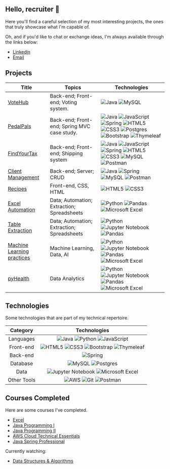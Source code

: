 ## Hello, recruiter 👻

Here you'll find a careful selection of my most interesting projects, the ones that truly showcase what I'm capable of.

Oh, and if you'd like to chat or exchange ideas, I'm always available through the links below:

- [Linkedin](https://www.linkedin.com/in/kaiovsb)
- [Email](mailto:kaiovsbarbosa@gmail.com)

## Projects
| Title | Topics | Technologies |
|--|---------------------------------------------------|--|
|[VoteHub](https://github.com/kvsbarbosa/votehub) | Back-end; Front-end; Voting system. | ![Java](https://img.shields.io/badge/java-%23ED8B00.svg?style=for-the-badge&logo=openjdk&logoColor=white) ![MySQL](https://img.shields.io/badge/mysql-%2300f.svg?style=for-the-badge&logo=mysql&logoColor=white) |
|[PedalPals](https://github.com/kvsbarbosa/pedal-pals) | Back-end; Front-end; Spring MVC case study. | ![Java](https://img.shields.io/badge/java-%23ED8B00.svg?style=for-the-badge&logo=openjdk&logoColor=white) ![JavaScript](https://img.shields.io/badge/javascript-%23323330.svg?style=for-the-badge&logo=javascript&logoColor=%23F7DF1E) ![Spring](https://img.shields.io/badge/spring-%236DB33F.svg?style=for-the-badge&logo=spring&logoColor=white) ![HTML5](https://img.shields.io/badge/html5-%23E34F26.svg?style=for-the-badge&logo=html5&logoColor=white) ![CSS3](https://img.shields.io/badge/css3-%231572B6.svg?style=for-the-badge&logo=css3&logoColor=white) ![Postgres](https://img.shields.io/badge/postgres-%23316192.svg?style=for-the-badge&logo=postgresql&logoColor=white) ![Bootstrap](https://img.shields.io/badge/bootstrap-%238511FA.svg?style=for-the-badge&logo=bootstrap&logoColor=white) ![Thymeleaf](https://img.shields.io/badge/Thymeleaf-%23005C0F.svg?style=for-the-badge&logo=Thymeleaf&logoColor=white)|
| [FindYourTax](https://github.com/kvsbarbosa/findYourTax) | Back-end; Front-end; Shipping system | ![Java](https://img.shields.io/badge/java-%23ED8B00.svg?style=for-the-badge&logo=openjdk&logoColor=white) ![JavaScript](https://img.shields.io/badge/javascript-%23323330.svg?style=for-the-badge&logo=javascript&logoColor=%23F7DF1E) ![Spring](https://img.shields.io/badge/spring-%236DB33F.svg?style=for-the-badge&logo=spring&logoColor=white) ![HTML5](https://img.shields.io/badge/html5-%23E34F26.svg?style=for-the-badge&logo=html5&logoColor=white) ![CSS3](https://img.shields.io/badge/css3-%231572B6.svg?style=for-the-badge&logo=css3&logoColor=white) ![MySQL](https://img.shields.io/badge/mysql-%2300f.svg?style=for-the-badge&logo=mysql&logoColor=white) ![Postman](https://img.shields.io/badge/Postman-FF6C37?style=for-the-badge&logo=postman&logoColor=white) |
| [Client Management](https://github.com/kvsbarbosa/clients-challenge) | Back-end; Server; CRUD | ![Java](https://img.shields.io/badge/java-%23ED8B00.svg?style=for-the-badge&logo=openjdk&logoColor=white) ![Spring](https://img.shields.io/badge/spring-%236DB33F.svg?style=for-the-badge&logo=spring&logoColor=white) ![MySQL](https://img.shields.io/badge/mysql-%2300f.svg?style=for-the-badge&logo=mysql&logoColor=white) ![Postman](https://img.shields.io/badge/Postman-FF6C37?style=for-the-badge&logo=postman&logoColor=white) |
| [Recipes](https://kvsbarbosa.github.io/br-recipes/) | Front-end, CSS, HTML | ![HTML5](https://img.shields.io/badge/html5-%23E34F26.svg?style=for-the-badge&logo=html5&logoColor=white) ![CSS3](https://img.shields.io/badge/css3-%231572B6.svg?style=for-the-badge&logo=css3&logoColor=white) |
| [Excel Automation](https://github.com/kvsbarbosa/automate-excel) | Data; Automation; Extraction; Spreadsheets | ![Python](https://img.shields.io/badge/python-3670A0?style=for-the-badge&logo=python&logoColor=ffdd54) ![Pandas](https://img.shields.io/badge/pandas-%23150458.svg?style=for-the-badge&logo=pandas&logoColor=white) ![Microsoft Excel](https://img.shields.io/badge/Microsoft_Excel-217346?style=for-the-badge&logo=microsoft-excel&logoColor=white)
 | [Table Extraction](https://github.com/kvsbarbosa/table-extraction)| Data; Automation; Extraction; Spreadsheets | ![Python](https://img.shields.io/badge/python-3670A0?style=for-the-badge&logo=python&logoColor=ffdd54) ![Jupyter Notebook](https://img.shields.io/badge/jupyter-%23FA0F00.svg?style=for-the-badge&logo=jupyter&logoColor=white) ![Pandas](https://img.shields.io/badge/pandas-%23150458.svg?style=for-the-badge&logo=pandas&logoColor=white)|
| [Machine Learning practices](https://github.com/kvsbarbosa/ML-practices) | Machine Learning, Data, AI | ![Python](https://img.shields.io/badge/python-3670A0?style=for-the-badge&logo=python&logoColor=ffdd54) ![Jupyter Notebook](https://img.shields.io/badge/jupyter-%23FA0F00.svg?style=for-the-badge&logo=jupyter&logoColor=white) ![Pandas](https://img.shields.io/badge/pandas-%23150458.svg?style=for-the-badge&logo=pandas&logoColor=white) ![Microsoft Excel](https://img.shields.io/badge/Microsoft_Excel-217346?style=for-the-badge&logo=microsoft-excel&logoColor=white) |
| [pyHealth](https://github.com/kvsbarbosa/pyHealth) | Data Analytics | ![Python](https://img.shields.io/badge/python-3670A0?style=for-the-badge&logo=python&logoColor=ffdd54) ![Jupyter Notebook](https://img.shields.io/badge/jupyter-%23FA0F00.svg?style=for-the-badge&logo=jupyter&logoColor=white) ![Pandas](https://img.shields.io/badge/pandas-%23150458.svg?style=for-the-badge&logo=pandas&logoColor=white) ![Microsoft Excel](https://img.shields.io/badge/Microsoft_Excel-217346?style=for-the-badge&logo=microsoft-excel&logoColor=white) |




## Technologies

Some technologies that are part of my technical repertoire.
<br>

|   Category  |            Technologies             |
|:------------:|:----------------------------------:|
|   Languages  | ![Java](https://img.shields.io/badge/java-%23ED8B00.svg?style=for-the-badge&logo=openjdk&logoColor=white) ![Python](https://img.shields.io/badge/python-3670A0?style=for-the-badge&logo=python&logoColor=ffdd54) ![JavaScript](https://img.shields.io/badge/javascript-%23323330.svg?style=for-the-badge&logo=javascript&logoColor=%23F7DF1E) 
| Front-end | ![HTML5](https://img.shields.io/badge/html5-%23E34F26.svg?style=for-the-badge&logo=html5&logoColor=white) ![CSS3](https://img.shields.io/badge/css3-%231572B6.svg?style=for-the-badge&logo=css3&logoColor=white) ![Bootstrap](https://img.shields.io/badge/bootstrap-%238511FA.svg?style=for-the-badge&logo=bootstrap&logoColor=white) ![Thymeleaf](https://img.shields.io/badge/Thymeleaf-%23005C0F.svg?style=for-the-badge&logo=Thymeleaf&logoColor=white)
|   Back-end   | ![Spring](https://img.shields.io/badge/spring-%236DB33F.svg?style=for-the-badge&logo=spring&logoColor=white) |
|   Database    | ![MySQL](https://img.shields.io/badge/mysql-%2300f.svg?style=for-the-badge&logo=mysql&logoColor=white) ![Postgres](https://img.shields.io/badge/postgres-%23316192.svg?style=for-the-badge&logo=postgresql&logoColor=white)
|   Data | ![Jupyter Notebook](https://img.shields.io/badge/jupyter-%23FA0F00.svg?style=for-the-badge&logo=jupyter&logoColor=white) ![Microsoft Excel](https://img.shields.io/badge/Microsoft_Excel-217346?style=for-the-badge&logo=microsoft-excel&logoColor=white)
| Other Tools | ![AWS](https://img.shields.io/badge/AWS-%23FF9900.svg?style=for-the-badge&logo=amazon-aws&logoColor=white) ![Git](https://img.shields.io/badge/git-%23F05033.svg?style=for-the-badge&logo=git&logoColor=white) ![Postman](https://img.shields.io/badge/Postman-FF6C37?style=for-the-badge&logo=postman&logoColor=white) |
 
## Courses Completed

Here are some courses I've completed.

- [Excel](https://www.ev.org.br/trilhas-de-conhecimento/excel-2016-do-basico-ao-avancado)
- [Java Programming I](https://java-programming.mooc.fi/)
- [Java Programming II](https://java-programming.mooc.fi/)
- [AWS Cloud Technical Essentials](https://www.coursera.org/learn/aws-cloud-technical-essentials)
- [Java Spring Professional](https://devsuperior.com.br/curso-java-spring-professional)

Currently watching:

- [Data Structures & Algorithms](https://www.youtube.com/playlist?list=PLGxZ4Rq3BOBrgumpzz-l8kFMw2DLERdxi)



